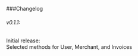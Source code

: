 ###Changelog

###### v0.1.1:
Initial release: <br>
Selected methods for User, Merchant, and Invoices